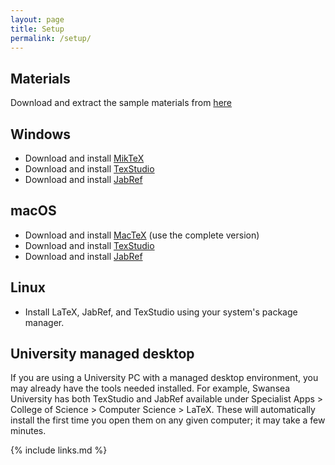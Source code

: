 ```yaml
---
layout: page
title: Setup
permalink: /setup/
---
```


## Materials

Download and extract the sample materials from [here]({{page.root}}/files/files.zip)

## Windows

* Download and install [MikTeX](https://www.miktex.org/)
* Download and install [TexStudio](http://www.texstudio.org)
* Download and install [JabRef](http://www.jabref.org)

## macOS

* Download and install [MacTeX](http://www.tug.org/mactex/) (use the complete version)
* Download and install [TexStudio](http://www.texstudio.org)
* Download and install [JabRef](http://www.jabref.org)

## Linux

* Install LaTeX, JabRef, and TexStudio using your system's package manager.


## University managed desktop

If you are using a University PC with a managed desktop environment, you may already have
the tools needed installed. For example, Swansea University has both TexStudio and JabRef
available under Specialist Apps > College of Science > Computer Science > LaTeX. These will
automatically install the first time you open them on any given computer; it may take a few minutes.
  

{% include links.md %}
